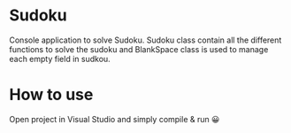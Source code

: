 # Sudoku
Console application to solve Sudoku.
Sudoku class contain all the different functions to solve the sudoku and BlankSpace class is used to manage each empty field in sudkou.

# How to use
Open project in Visual Studio and simply compile & run 😀
